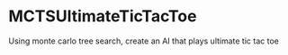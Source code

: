 # MCTSUltimateTicTacToe
Using monte carlo tree search, create an AI that plays ultimate tic tac toe
